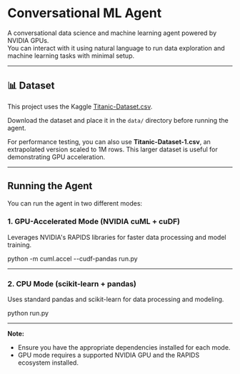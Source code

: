 # Conversational ML Agent

A conversational data science and machine learning agent powered by NVIDIA GPUs.  
You can interact with it using natural language to run data exploration and machine learning tasks with minimal setup.

---

## 📊 Dataset

This project uses the Kaggle [Titanic-Dataset.csv](https://www.kaggle.com/datasets/yasserh/titanic-dataset?select=Titanic-Dataset.csv).

Download the dataset and place it in the `data/` directory before running the agent.

For performance testing, you can also use **Titanic-Dataset-1.csv**, an extrapolated version scaled to 1M rows. This larger dataset is useful for demonstrating GPU acceleration.


---

## Running the Agent

You can run the agent in two different modes:

### 1. **GPU-Accelerated Mode** (NVIDIA cuML + cuDF)
Leverages NVIDIA's RAPIDS libraries for faster data processing and model training.

python -m cuml.accel --cudf-pandas run.py


---

### 2. **CPU Mode** (scikit-learn + pandas)
Uses standard pandas and scikit-learn for data processing and modeling.

python run.py


---

**Note:**  
- Ensure you have the appropriate dependencies installed for each mode.  
- GPU mode requires a supported NVIDIA GPU and the RAPIDS ecosystem installed.
